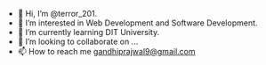 - 👋 Hi, I’m @terror_201.
- 👀 I’m interested in Web Development and Software Development. 
- 🌱 I’m currently learning DIT University.
- 💞️ I’m looking to collaborate on ...
- 📫 How to reach me gandhiprajwal9@gmail.com

<!---
Gandhiprajwal8/Gandhiprajwal8 is a ✨ special ✨ repository because its `README.md` (this file) appears on your GitHub profile.
You can click the Preview link to take a look at your changes.
--->
